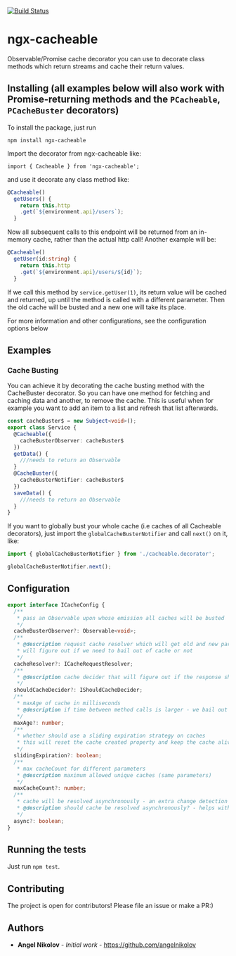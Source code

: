 [![Build Status](https://travis-ci.org/angelnikolov/ngx-cacheable.svg?branch=master)](https://travis-ci.org/angelnikolov/ngx-cacheable)
# ngx-cacheable

Observable/Promise cache decorator you can use to decorate class methods which return streams and cache their return values.


## Installing (all examples below will also work with Promise-returning methods and the `PCacheable`, `PCacheBuster` decorators)
To install the package, just run

```
npm install ngx-cacheable
```
Import the decorator from ngx-cacheable like:
```
import { Cacheable } from 'ngx-cacheable';
```
and use it decorate any class method like:
```ts
@Cacheable()
  getUsers() {
    return this.http
    .get(`${environment.api}/users`);
  }
```
Now all subsequent calls to this endpoint will be returned from an in-memory cache, rather than the actual http call!
Another example will be:

```ts
@Cacheable()
  getUser(id:string) {
    return this.http
    .get(`${environment.api}/users/${id}`);
  }
```
If we call this method by `service.getUser(1)`, its return value will be cached and returned, up until the method is called with a different parameter. Then the old cache will be busted and a new one will take its place.

For more information and other configurations, see the configuration options below

## Examples
### Cache Busting
You can achieve it by decorating the cache busting method with the CacheBuster decorator. So you can have one method for fetching and caching data and another, to remove the cache. This is useful when for example you want to add an item to a list and refresh that list afterwards.
```ts
const cacheBuster$ = new Subject<void>();
export class Service {
  @Cacheable({
    cacheBusterObserver: cacheBuster$
  })
  getData() {
    ///needs to return an Observable
  }
  @CacheBuster({
    cacheBusterNotifier: cacheBuster$
  })
  saveData() {
    ///needs to return an Observable
  }
}
```

If you want to globally bust your whole cache (i.e caches of all Cacheable decorators), just import the `globalCacheBusterNotifier` and call `next()` on it, like:
```typescript
import { globalCacheBusterNotifier } from './cacheable.decorator';

globalCacheBusterNotifier.next();
``` 
## Configuration
```ts
export interface ICacheConfig {
  /**
   * pass an Observable upon whose emission all caches will be busted
   */
  cacheBusterObserver?: Observable<void>;
  /**
   * @description request cache resolver which will get old and new paramaters passed to and based on those
   * will figure out if we need to bail out of cache or not
   */
  cacheResolver?: ICacheRequestResolver;
  /**
   * @description cache decider that will figure out if the response should be cached or not, based on it
   */
  shouldCacheDecider?: IShouldCacheDecider;
  /**
   * maxAge of cache in milliseconds
   * @description if time between method calls is larger - we bail out of cache
   */
  maxAge?: number;
  /**
   * whether should use a sliding expiration strategy on caches
   * this will reset the cache created property and keep the cache alive for @param maxAge milliseconds more
   */
  slidingExpiration?: boolean;
  /**
   * max cacheCount for different parameters
   * @description maximum allowed unique caches (same parameters)
   */
  maxCacheCount?: number;
  /**
   * cache will be resolved asynchronously - an extra change detection pass will be made by
   * @description should cache be resolved asynchronously? - helps with declarative forms and two-way databinding via ngModel
   */
  async?: boolean;
}
```

## Running the tests

Just run `npm test`.

## Contributing

The project is open for contributors! Please file an issue or make a PR:)

## Authors

* **Angel Nikolov** - *Initial work* - https://github.com/angelnikolov

